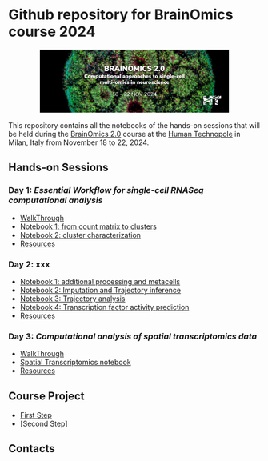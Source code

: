 # Github repository for BrainOmics course 2024

<p align="center">
  <img src="https://github.com/BrainOmicsCourse/BrainOmics2024/blob/main/BrainOmics2.png" style="width:75%; height:auto;"/>
</p>

This repository contains all the notebooks of the hands-on sessions that will be held during the [BrainOmics 2.0](https://brainomics2024.humantechnopole.it/) course at the [Human Technopole](https://humantechnopole.it/en/) in Milan, Italy from November 18 to 22, 2024.

## Hands-on Sessions

### Day 1: _Essential Workflow for single-cell RNASeq computational analysis_

 * [WalkThrough](1_Day1/CourseWalkThrough.md)
 * [Notebook 1: from count matrix to clusters](1_Day1/1_FiltNormBatch.ipynb)
 * [Notebook 2: cluster characterization](1_Day1/2_Clusters.ipynb)
 * [Resources](1_Day1/Resources.md)
    
### Day 2: xxx 

 * [Notebook 1: additional processing and metacells](2_Day2/1_Start.ipynb)
 * [Notebook 2: Imputation and Trajectory inference](2_Day2/2_Palantir.ipynb)
 * [Notebook 3: Trajectory analysis](2_Day2/3_Trajectories.ipynb)
 * [Notebook 4: Transcription factor activity prediction](2_Day2/4_Decoupler.ipynb)
 * [Resources](2_Day2/Resources.md)

### Day 3: _Computational analysis of spatial transcriptomics data_ 

 * [WalkThrough](3_Day3/Walkthrough_Day3.md)
 * [Spatial Transcriptomics notebook](3_Day3/spatial_day3.ipynb)
 * [Resources](3_Day3/Resources.md)


## Course Project

 * [First Step](Project/BraunDataset_Step1.ipynb)
 * [Second Step] 



## Contacts
